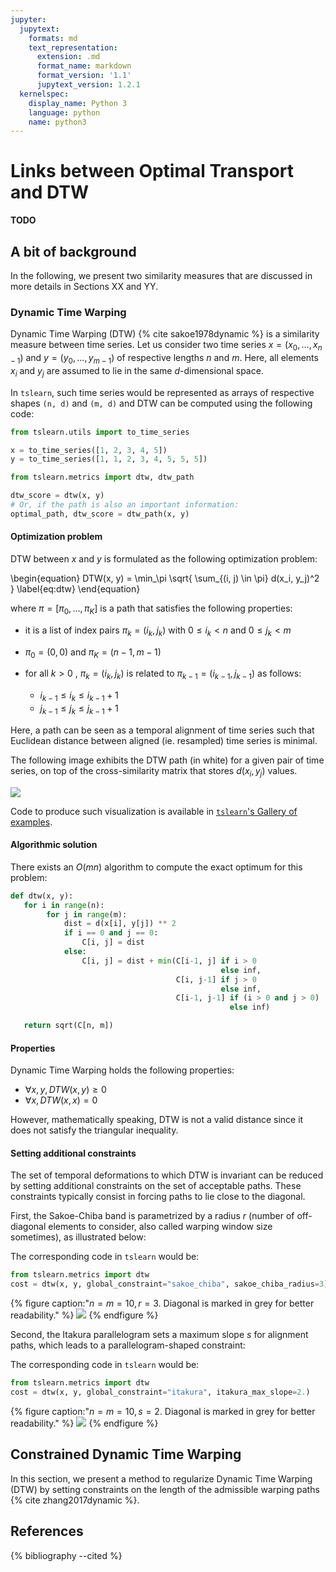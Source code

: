 ```yaml
---
jupyter:
  jupytext:
    formats: md
    text_representation:
      extension: .md
      format_name: markdown
      format_version: '1.1'
      jupytext_version: 1.2.1
  kernelspec:
    display_name: Python 3
    language: python
    name: python3
---
```


# Links between Optimal Transport and DTW

**TODO**

## A bit of background

In the following, we present two similarity measures that are discussed in more
details in Sections XX and YY.

### Dynamic Time Warping

Dynamic Time Warping (DTW) {% cite sakoe1978dynamic %} is a similarity measure
between time series.
Let us consider two time series $x = (x_0, \dots, x_{n-1})$ and
$y = (y_0, \dots, y_{m-1})$ of respective lengths $n$ and
$m$.
Here, all elements $x_i$ and $y_j$ are assumed to lie in the same
$d$-dimensional space.

In ``tslearn``, such time series would be represented as arrays of respective
shapes `(n, d)` and `(m, d)` and DTW can be computed using the following code:

```python tags=["hide_input"]
from tslearn.utils import to_time_series

x = to_time_series([1, 2, 3, 4, 5])
y = to_time_series([1, 1, 2, 3, 4, 5, 5, 5])
```

```python
from tslearn.metrics import dtw, dtw_path

dtw_score = dtw(x, y)
# Or, if the path is also an important information:
optimal_path, dtw_score = dtw_path(x, y)
```

#### Optimization problem

DTW between $x$ and $y$ is formulated as the following
optimization problem:

\begin{equation}
DTW(x, y) = \min_\pi \sqrt{ \sum_{(i, j) \in \pi} d(x_i, y_j)^2 }
\label{eq:dtw}
\end{equation}


where $\pi = [\pi_0, \dots , \pi_K]$ is a path that satisfies the
following properties:

* it is a list of index pairs $\pi_k = (i_k, j_k)$ with
  $0 \leq i_k < n$ and $0 \leq j_k < m$
* $\pi_0 = (0, 0)$ and $\pi_K = (n - 1, m - 1)$
* for all $k > 0$ , $\pi_k = (i_k, j_k)$ is related to
  $\pi_{k-1} = (i_{k-1}, j_{k-1})$ as follows:

  * $i_{k-1} \leq i_k \leq i_{k-1} + 1$
  * $j_{k-1} \leq j_k \leq j_{k-1} + 1$

Here, a path can be seen as a temporal alignment of time series such that
Euclidean distance between aligned (ie. resampled) time series is minimal.

The following image exhibits the DTW path (in white) for a given pair of time
series, on top of the cross-similarity matrix that stores $d(x_i, y_j)$
values.

![](../../images/dtw.png)

Code to produce such visualization is available in [``tslearn``'s Gallery of
examples](https://tslearn.readthedocs.io/en/latest/auto_examples/plot_dtw.html).

#### Algorithmic solution

There exists an $O(mn)$ algorithm to compute the exact optimum for this
problem:

```python
def dtw(x, y):
   for i in range(n):
        for j in range(m):
            dist = d(x[i], y[j]) ** 2
            if i == 0 and j == 0:
                C[i, j] = dist
            else:
                C[i, j] = dist + min(C[i-1, j] if i > 0
                                               else inf,
                                     C[i, j-1] if j > 0
                                               else inf,
                                     C[i-1, j-1] if (i > 0 and j > 0)
                                                 else inf)

   return sqrt(C[n, m])
```


#### Properties

Dynamic Time Warping holds the following properties:

* $\forall x, y, DTW(x, y) \geq 0$
* $\forall x, DTW(x, x) = 0$

However, mathematically speaking, DTW is not a valid distance since it does
not satisfy the triangular inequality.

#### Setting additional constraints

The set of temporal deformations to which DTW is invariant can be reduced by
setting additional constraints on the set of acceptable paths.
These constraints typically consist in forcing paths to lie close to the
diagonal.

First, the Sakoe-Chiba band is parametrized by a radius $r$ (number of
off-diagonal elements to consider, also called warping window size sometimes),
as illustrated below:


<!-- #region {"tags": ["popout"]} -->
The corresponding code in ``tslearn`` would be:

```python
from tslearn.metrics import dtw
cost = dtw(x, y, global_constraint="sakoe_chiba", sakoe_chiba_radius=3)
```
<!-- #endregion -->

{% figure
   caption:"$n = m = 10, r = 3$. Diagonal is marked in grey for better
   readability."
%}
![](../../images/sakoe_chiba.png)
{% endfigure %}

Second, the Itakura parallelogram sets a maximum slope $s$ for alignment
paths, which leads to a parallelogram-shaped constraint:

<!-- #region {"tags": ["popout"]} -->
The corresponding code in ``tslearn`` would be:

```python
from tslearn.metrics import dtw
cost = dtw(x, y, global_constraint="itakura", itakura_max_slope=2.)
```
<!-- #endregion -->

{% figure
   caption:"$n = m = 10, s = 2$. Diagonal is marked in grey for better
   readability."
%}
![](../../images/itakura.png)
{% endfigure %}

## Constrained Dynamic Time Warping

In this section, we present a method to regularize Dynamic Time Warping (DTW)
by setting constraints on the length of the admissible warping paths
{% cite zhang2017dynamic %}.

## References

{% bibliography --cited %}
